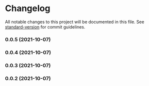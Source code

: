 # Changelog

All notable changes to this project will be documented in this file. See [standard-version](https://github.com/conventional-changelog/standard-version) for commit guidelines.

### 0.0.5 (2021-10-07)

### 0.0.4 (2021-10-07)

### 0.0.3 (2021-10-07)

### 0.0.2 (2021-10-07)
